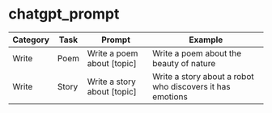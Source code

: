 # chatgpt_prompt

|Category|Task|Prompt|Example|
|---|---|---|---|
|Write|Poem|Write a poem about [topic]|Write a poem about the beauty of nature|
|Write|Story|Write a story about [topic]|Write a story about a robot who discovers it has emotions|
